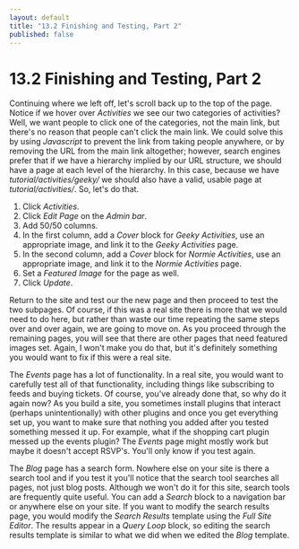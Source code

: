 ```yaml
---
layout: default
title: "13.2 Finishing and Testing, Part 2"
published: false
---
```


# 13.2 Finishing and Testing, Part 2

Continuing where we left off, let's scroll back up to the top of the page. Notice if we hover over _Activities_ we see our two categories of activities? Well, we want people to click one of the categories, not the main link, but there's no reason that people can't click the main link. We could solve this by using _Javascript_ to prevent the link from taking people anywhere, or by removing the URL from the main link altogether; however, search engines prefer that if we have a hierarchy implied by our URL structure, we should have a page at each level of the hierarchy. In this case, because we have _tutorial/activities/geeky/_ we should also have a valid, usable page at _tutorial/activities/_. So, let's do that.

1. Click _Activities_.
2. Click _Edit Page_ on the _Admin bar_.
3. Add 50/50 columns.
4. In the first column, add a _Cover_ block for _Geeky Activities_, use an appropriate image, and link it to the _Geeky Activities_ page.
5. In the second column, add a _Cover_ block for _Normie Activities_, use an appropriate image, and link it to the _Normie Activities_ page.
6. Set a _Featured Image_ for the page as well.
7. Click _Update_.

Return to the site and test our the new page and then proceed to test the two subpages. Of course, if this was a real site there is more that we would need to do here, but rather than waste our time repeating the same steps over and over again, we are going to move on. As you proceed through the remaining pages, you will see that there are other pages that need featured images set. Again, I won't make you do that, but it's definitely something you would want to fix if this were a real site.

The _Events_ page has a lot of functionality. In a real site, you would want to carefully test all of that functionality, including things like subscribing to feeds and buying tickets. Of course, you've already done that, so why do it again now? As you build a site, you sometimes install plugins that interact (perhaps unintentionally) with other plugins and once you get everything set up, you want to make sure that nothing you added after you tested something messed it up. For example, what if the shopping cart plugin messed up the events plugin? The _Events_ page might mostly work but maybe it doesn't accept RSVP's. You'll only know if you test again.

The _Blog_ page has a search form. Nowhere else on your site is there a search tool and if you test it you'll notice that the search tool searches all pages, not just blog posts. Although we won't do it for this site, search tools are frequently quite useful. You can add a _Search_ block to a navigation bar or anywhere else on your site. If you want to modify the search results page, you would modify the _Search Results_ template using the _Full Site Editor_. The results appear in a _Query Loop_ block, so editing the search results template is similar to what we did when we edited the _Blog_ template.

